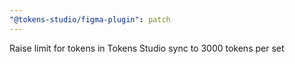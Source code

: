 ```yaml
---
"@tokens-studio/figma-plugin": patch
---
```


Raise limit for tokens in Tokens Studio sync to 3000 tokens per set
